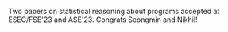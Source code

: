 Two papers on statistical reasoning about programs accepted at ESEC/FSE'23 and ASE'23. Congrats Seongmin and Nikhil!